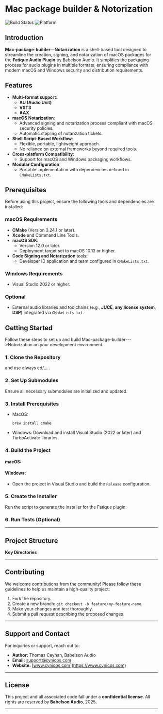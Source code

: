 # Mac package builder & Notorization


![Build Status](https://img.shields.io/badge/build-passing-brightgreen.svg)
![Platform](https://img.shields.io/badge/platform-macOS%20|%20Windows-blue)

## Introduction
**Mac-package-builder—Notarization** is a shell-based tool designed to streamline the creation, signing, and notarization of macOS packages for the **Fatique Audio Plugin** by Babelson Audio. It simplifies the packaging process for audio plugins in multiple formats, ensuring compliance with modern macOS and Windows security and distribution requirements.

## Features

- **Multi-format support**:
  - **AU (Audio Unit)**
  - **VST3**
  - **AAX**
- **macOS Notarization**:
  - Advanced signing and notarization process compliant with macOS security policies.
  - Automatic stapling of notarization tickets.
- **Shell Script-Based Workflow**:
  - Flexible, portable, lightweight approach.
  - No reliance on external frameworks beyond required tools.
- **Cross-platform Compatibility**:
  - Support for macOS and Windows packaging workflows.
- **Modular Configuration**:
  - Portable implementation with dependencies defined in `CMakeLists.txt`.

  
## Prerequisites

Before using this project, ensure the following tools and dependencies are installed:

### macOS Requirements
- **CMake** (Version 3.24.1 or later).
- **Xcode** and Command Line Tools.
- **macOS SDK**:
  - Version 12.0 or later.
  - Deployment target set to macOS 10.13 or higher.
- **Code Signing and Notarization** tools:
  - Developer ID application and team configured in `CMakeLists.txt`.

### Windows Requirements
- Visual Studio 2022 or higher.

### Optional
- External audio libraries and toolchains (e.g., **JUCE**, **any license system**, **DSP**) integrated via `CMakeLists.txt`.


## Getting Started

Follow these steps to set up and build Mac-package-builder--->Notorization on your development environment.

### 1. Clone the Repository
and use always cd/.....


### 2. Set Up Submodules

Ensure all necessary submodules are initialized and updated.


### 3. Install Prerequisites

- MacOS:
  ```bash
  brew install cmake
  ```

- Windows:
  Download and install Visual Studio (2022 or later) and TurboActivate libraries.

### 4. Build the Project

#### macOS:

#### Windows:
- Open the project in Visual Studio and build the `Release` configuration.

### 5. Create the Installer

Run the script to generate the installer for the Fatique plugin:


### 6. Run Tests (Optional)


---

## Project Structure

**Key Directories**


---

## Contributing

We welcome contributions from the community! Please follow these guidelines to help us maintain a high-quality project:

1. Fork the repository.
2. Create a new branch: `git checkout -b feature/my-feature-name`.
3. Make your changes and test thoroughly.
4. Submit a pull request describing the proposed changes.

---

## Support and Contact

For inquiries or support, reach out to:

- **Author:** Thomas Ceyhan, Babelson Audio
- **Email:** [support@cynicos.com](mailto:support@cynicos.com)
- **Website:** [www.cynicos.com](https://www.cynicos.com)

---

## License

This project and all associated code fall under a **confidential license**. All rights are reserved by **Babelson Audio**, 2025.

---
